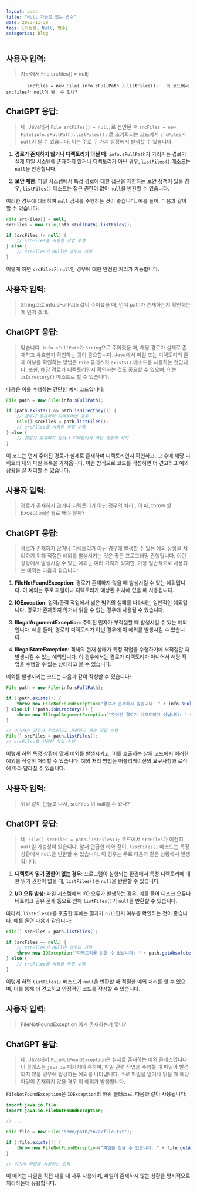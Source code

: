 ```yaml
---
layout: post
title: "Null 가능성 있는 변수"
date: 2023-11-30
tags: [가능성, Null, 변수]
categories: blog
---
```


## 사용자 입력:
> 자바에서         File srcfiles[] = null;

        	srcfiles = new File( info.sFullPath ).listFiles();   이 코드에서 srcfiles가 null이 될  수 있나?

## ChatGPT 응답:
> 네, Java에서 `File srcFiles[] = null;`로 선언된 후 `srcFiles = new File(info.sFullPath).listFiles();` 로 초기화되는 코드에서 `srcFiles`가 `null`이 될 수 있습니다. 이는 주로 두 가지 상황에서 발생할 수 있습니다:

1. **경로가 존재하지 않거나 디렉토리가 아닐 때**: `info.sFullPath`가 가리키는 경로가 실제 파일 시스템에 존재하지 않거나 디렉토리가 아닌 경우, `listFiles()` 메소드는 `null`을 반환합니다.

2. **보안 제한**: 파일 시스템에서 특정 경로에 대한 접근을 제한하는 보안 정책이 있을 경우, `listFiles()` 메소드는 접근 권한이 없어 `null`을 반환할 수 있습니다.

이러한 경우에 대비하여 `null` 검사를 수행하는 것이 좋습니다. 예를 들어, 다음과 같이 할 수 있습니다:

```java
File srcFiles[] = null;
srcFiles = new File(info.sFullPath).listFiles();

if (srcFiles != null) {
    // srcFiles를 사용한 작업 수행
} else {
    // srcFiles가 null인 경우의 처리
}
```

이렇게 하면 `srcFiles`가 `null`인 경우에 대한 안전한 처리가 가능합니다.

## 사용자 입력:
> String으로 info.sFullPath 값이 주어졌을 때,  먼저 path가 존재하는지 확인하는게 먼저 겠네.

## ChatGPT 응답:
> 맞습니다. `info.sFullPath`가 `String`으로 주어졌을 때, 해당 경로가 실제로 존재하고 유효한지 확인하는 것이 중요합니다. Java에서 파일 또는 디렉토리의 존재 여부를 확인하는 방법은 `File` 클래스의 `exists()` 메소드를 사용하는 것입니다. 또한, 해당 경로가 디렉토리인지 확인하는 것도 중요할 수 있으며, 이는 `isDirectory()` 메소드로 할 수 있습니다.

다음은 이를 수행하는 간단한 예시 코드입니다:

```java
File path = new File(info.sFullPath);

if (path.exists() && path.isDirectory()) {
    // 경로가 존재하며 디렉토리인 경우
    File[] srcFiles = path.listFiles();
    // srcFiles를 사용한 작업 수행
} else {
    // 경로가 존재하지 않거나 디렉토리가 아닌 경우의 처리
}
```

이 코드는 먼저 주어진 경로가 실제로 존재하며 디렉토리인지 확인하고, 그 후에 해당 디렉토리 내의 파일 목록을 가져옵니다. 이런 방식으로 코드를 작성하면 더 견고하고 예외 상황을 잘 처리할 수 있습니다.

## 사용자 입력:
> 경로가 존재하지 않거나 디렉토리가 아닌 경우의 처리  , 이 때, throw 할 Exception은 뭘로 해야 될까?

## ChatGPT 응답:
> 경로가 존재하지 않거나 디렉토리가 아닌 경우에 발생할 수 있는 예외 상황을 처리하기 위해 적절한 예외를 발생시키는 것은 좋은 프로그래밍 관행입니다. 이런 상황에서 발생시킬 수 있는 예외는 여러 가지가 있지만, 가장 일반적으로 사용되는 예외는 다음과 같습니다:

1. **FileNotFoundException**: 경로가 존재하지 않을 때 발생시킬 수 있는 예외입니다. 이 예외는 주로 파일이나 디렉토리가 예상된 위치에 없을 때 사용됩니다.

2. **IOException**: 입력/출력 작업에서 넓은 범위의 실패를 나타내는 일반적인 예외입니다. 경로가 존재하지 않거나 읽을 수 없는 경우에 사용될 수 있습니다.

3. **IllegalArgumentException**: 주어진 인자가 부적절할 때 발생시킬 수 있는 예외입니다. 예를 들어, 경로가 디렉토리가 아닌 경우에 이 예외를 발생시킬 수 있습니다.

4. **IllegalStateException**: 객체의 현재 상태가 특정 작업을 수행하기에 부적절할 때 발생시킬 수 있는 예외입니다. 이 경우에서는 경로가 디렉토리가 아니어서 해당 작업을 수행할 수 없는 상태라고 볼 수 있습니다.

예외를 발생시키는 코드는 다음과 같이 작성할 수 있습니다:

```java
File path = new File(info.sFullPath);

if (!path.exists()) {
    throw new FileNotFoundException("경로가 존재하지 않습니다: " + info.sFullPath);
} else if (!path.isDirectory()) {
    throw new IllegalArgumentException("주어진 경로가 디렉토리가 아닙니다: " + info.sFullPath);
}

// 여기서는 경로가 유효하다고 가정하고 계속 작업 수행
File[] srcFiles = path.listFiles();
// srcFiles를 사용한 작업 수행
```

이렇게 하면 특정 상황에 맞게 예외를 발생시키고, 이를 호출하는 상위 코드에서 이러한 예외를 적절히 처리할 수 있습니다. 예외 처리 방법은 어플리케이션의 요구사항과 로직에 따라 달라질 수 있습니다.

## 사용자 입력:
> 위와 같이 만들고 나서, srcFiles 이  null일 수 있나?

## ChatGPT 응답:
> 네, `File[] srcFiles = path.listFiles();` 코드에서 `srcFiles`가 여전히 `null`일 가능성이 있습니다. 앞서 언급한 바와 같이, `listFiles()` 메소드는 특정 상황에서 `null`을 반환할 수 있습니다. 이 경우는 주로 다음과 같은 상황에서 발생합니다:

1. **디렉토리 읽기 권한이 없는 경우**: 프로그램이 실행되는 환경에서 특정 디렉토리에 대한 읽기 권한이 없을 때, `listFiles()`는 `null`을 반환할 수 있습니다.

2. **I/O 오류 발생**: 파일 시스템에서 I/O 오류가 발생하는 경우, 예를 들어 디스크 오류나 네트워크 공유 문제 등으로 인해 `listFiles()`가 `null`을 반환할 수 있습니다.

따라서, `listFiles()`를 호출한 후에는 결과가 `null`인지 여부를 확인하는 것이 좋습니다. 예를 들면 다음과 같습니다:

```java
File[] srcFiles = path.listFiles();

if (srcFiles == null) {
    // srcFiles가 null인 경우의 처리
    throw new IOException("디렉토리를 읽을 수 없습니다: " + path.getAbsolutePath());
} else {
    // srcFiles를 사용한 작업 수행
}
```

이렇게 하면 `listFiles()` 메소드가 `null`을 반환할 때 적절한 예외 처리를 할 수 있으며, 이를 통해 더 견고하고 안정적인 코드를 작성할 수 있습니다.

## 사용자 입력:
> FileNotFoundException 이거 존재하는거 맞나?

## ChatGPT 응답:
> 네, Java에서 `FileNotFoundException`은 실제로 존재하는 예외 클래스입니다. 이 클래스는 `java.io` 패키지에 속하며, 파일 관련 작업을 수행할 때 파일이 발견되지 않을 경우에 발생하는 예외를 나타냅니다. 주로 파일을 열거나 읽을 때 해당 파일이 존재하지 않을 경우 이 예외가 발생합니다.

`FileNotFoundException`은 `IOException`의 하위 클래스로, 다음과 같이 사용됩니다:

```java
import java.io.File;
import java.io.FileNotFoundException;

// ...

File file = new File("some/path/to/a/file.txt");

if (!file.exists()) {
    throw new FileNotFoundException("파일을 찾을 수 없습니다: " + file.getAbsolutePath());
}

// 여기서 파일을 사용하는 로직
```

이 예외는 파일을 직접 다룰 때 자주 사용되며, 파일이 존재하지 않는 상황을 명시적으로 처리하는데 유용합니다.

